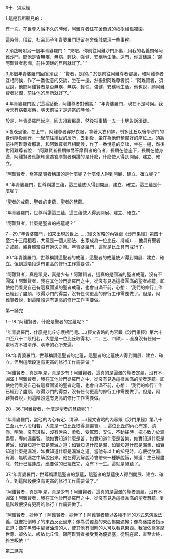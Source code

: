 #十．須跋經

1.這是我所聽見的：

有一次，在世尊入滅不久的時候，阿難尊者住在舍衛城的祇樹給孤獨園。

這時候，須跋．杜帝耶子年青婆羅門逗留在舍衛城處理一些事務。

2.須跋吩咐另一個年青婆羅門： “來吧，你前往阿難沙門那裏，用我的名義問候阿難沙門，問他是否無疾、無病、輕快、強健、安穩地生活。還有，你這樣說： ‘願阿難賢者悲憫，前往須跋的居所就好了。’ ”

3.那個年青婆羅門回答須跋： “賢者，是的。” 於是前往阿難尊者那裏，和阿難尊者互相問候，作了一番悅意的交談，坐在一邊，然後對阿難尊者說： “阿難賢者，須跋說，他問阿難賢者是否無疾、無病、輕快、強健、安穩地生活。他也說，願阿難賢者悲憫，前往他的居所就好了。”

4.年青婆羅門說了這番話後，阿難尊者對他說： “年青婆羅門，現在不是時候。我今天有病要服藥，明天前往才是適當的時候。”

於是，年青婆羅門起座，回去須跋那裏，然後把事情一五一十地告訴須跋。

5.夜晚過後，在上午，阿難尊者穿好衣服，拿著大衣和缽，制多比丘以後學沙門的身份隨後而行，一起前往須跋的居所，去到後，坐在為他們預備好的座位上。須跋前往阿難尊者那裏，和阿難尊者互相問候，作了一番悅意的交談，坐在一邊，然後對阿難尊者說： “阿難賢者長期做喬答摩賢者的侍者，長期在他座下，長期在他身邊，阿難賢者應該知道喬答摩賢者稱讚的是什麼，什麼使人得到開展、建立、確立。

“阿難賢者，喬答摩賢者稱讚的是什麼呢？什麼使人得到開展、建立、確立呢？”

6.“年青婆羅門，世尊稱讚三蘊，這三蘊使人得到開展、建立、確立。這三蘊是什麼呢？

“聖者的戒蘊、聖者的定蘊、聖者的慧蘊。

“年青婆羅門，世尊稱讚這三蘊，這三蘊使人得到開展、建立、確立。”

“阿難賢者，什麼是聖者的戒蘊呢？”

7－29.“年青婆羅門，如來出現於世上……(經文省略的內容跟《沙門果經》第四十至六十三段相若，大意是一個人聞法、出家成為一位比丘、持戒)……他具有聖者之戒蘊，親身體驗沒有過失之樂。年青婆羅門，這就是比丘具有戒行了。

30.“年青婆羅門，世尊稱讚這聖者的戒蘊，這聖者的戒蘊使人得到開展、建立、確立。但到這階段還有更高的修行工作需要做。”

“阿難賢者，真是罕見，真是少有！阿難賢者，這真的是圓滿的聖者戒蘊，沒有不圓滿！阿難賢者，我在其他沙門婆羅門之中，從沒有見過這樣圓滿的聖者戒蘊。即使他們看見自己有這樣圓滿的聖者戒蘊，也會自滿不前，心想： ‘我們的修行工作已經到了盡頭，取得沙門的得益，沒有任何更高的修行工作需要做了。’ 但是，阿難賢者說，到這階段還有更高的修行工作需要做。

第一誦完

1－18.“阿難賢者，什麼是聖者的定蘊呢？”

“年青婆羅門，什麼是比丘守護根門呢……(經文省略的內容跟《沙門果經》第六十四至八十二段相若，大意是一位比丘取得初、二、三、四禪)……全身沒有任何一處地方不被清淨、明晰的心所充遍。

19.“年青婆羅門，世尊稱讚這聖者的定蘊，這聖者的定蘊使人得到開展、建立、確立。但到這階段還有更高的修行工作需要做。”

“阿難賢者，真是罕見，真是少有！阿難賢者，這真的是圓滿的聖者定蘊，沒有不圓滿！阿難賢者，我在其他沙門婆羅門之中，從沒有見過這樣圓滿的聖者定蘊。即使他們看見自己有這樣圓滿的聖者定蘊，也會自滿不前，心想： ‘我們的修行工作已經到了盡頭，取得沙門的得益，沒有任何更高的修行工作需要做了。’ 但是，阿難賢者說，到這階段還有更高的修行工作需要做。

20－36.“阿難賢者，什麼是聖者的慧蘊呢？”

“年青婆羅門，當他的內心有定、清淨……(經文省略的內容跟《沙門果經》第八十三至九十八段相若，大意是一位比丘取得漏盡智)……這位比丘的內心有定、清淨、明晰、沒有斑點、沒有污染、柔軟、受駕馭、安住、不動搖時，把心致力於漏盡智，導向漏盡智。他如實知道什麼是苦，如實知道什麼是苦集，如實知道什麼是苦滅，如實知道什麼是苦滅之道；如實知道什麼是漏，如實知道什麼是漏集，如實知道什麼是漏滅，如實知道什麼是漏滅之道。當他有以上的知見時，心便從欲漏、有漏、無明漏之中解脫出來。他在得到解脫時會帶來一種解脫智，知道：生已經盡除，梵行已經達成，應要做的已經做完，沒有下一生。這就是慧蘊了。

37.“年青婆羅門，世尊稱讚這聖者的慧蘊，這聖者的慧蘊使人得到開展、建立、確立。到這階段便沒有更高的修行工作需要做了。”

“阿難賢者，真是罕見，真是少有！阿難賢者，這真的是圓滿的聖者慧蘊，沒有不圓滿！阿難賢者，我在其他沙門婆羅門之中，從沒有見過這樣圓滿的聖者慧蘊。到這階段便沒有更高的修行工作需要做了。

“阿難賢者，妙極了！阿難賢者，妙極了！阿難賢者能以各種不同的方式來演說法義，就像把倒轉了的東西反正過來；像為受覆蓋的東西揭開遮掩；像為迷路者指示正道；像在黑暗中拿著油燈的人，使其他有眼睛的人可以看見東西。我皈依喬答摩世尊、皈依法、皈依比丘僧。願阿難賢者接受我為優婆塞，從現在起，直至命終，終生皈依！”

第二誦完 

